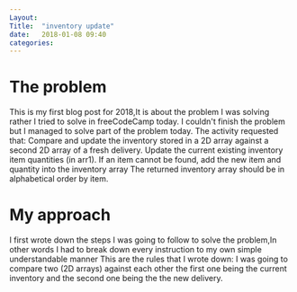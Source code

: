 ```yaml
---
Layout: 
Title:  "inventory update"
date:   2018-01-08 09:40
categories: 
---
```

# The problem
This is my first blog post for 2018,It is about the problem I was solving rather I tried to solve in freeCodeCamp today.
I couldn't finish the problem but I managed to solve part of the problem today.
The activity requested that:
Compare and update the inventory stored in a 2D array against a second 2D array of a fresh delivery.
Update the current existing inventory item quantities (in arr1).
If an item cannot be found, add the new item and quantity into the inventory array
The returned inventory array should be in alphabetical order by item.

# My approach
I first wrote down the steps I was going to follow to solve the problem,In other words I had to break down every instruction to my own simple understandable manner
This  are the rules that I wrote down:
I was going to compare two (2D arrays) against each other the first one being the current inventory and the second one being the the new delivery.